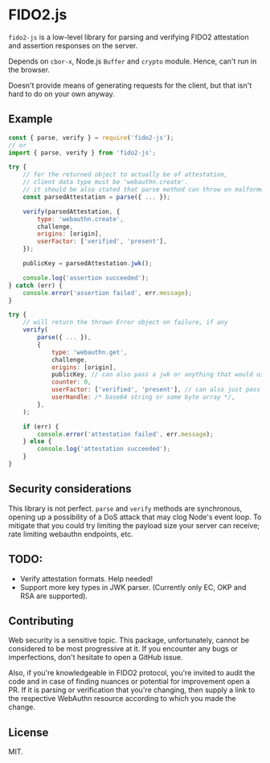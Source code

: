 # FIDO2.js

`fido2-js` is a low-level library for parsing and verifying FIDO2 attestation and assertion responses on the server.

Depends on `cbor-x`, Node.js `Buffer` and `crypto` module. Hence, can't run in the browser.

Doesn't provide means of generating requests for the client, but that isn't hard to do on your own anyway.

## Example

```js
const { parse, verify } = require('fido2-js');
// or
import { parse, verify } from 'fido2-js';

try {
    // for the returned object to actually be of attestation,
    // client data type must be 'webauthn.create'.
    // it should be also stated that parse method can throw on malformed input
    const parsedAttestation = parse({ ... });

    verify(parsedAttestation, {
        type: 'webauthn.create',
        challenge,
        origins: [origin],
        userFactor: ['verified', 'present'],
    });

    publicKey = parsedAttestation.jwk();

    console.log('assertion succeeded');
} catch (err) {
    console.error('assertion failed', err.message);
}

try {
    // will return the thrown Error object on failure, if any
    verify(
        parse({ ... }),
        {
            type: 'webauthn.get',
            challenge,
            origins: [origin],
            publicKey, // can also pass a jwk or anything that would usually go in node:crypto.verify
            counter: 0,
            userFactor: ['verified', 'present'], // can also just pass 'either'
            userHandle: /* base64 string or some byte array */,
        },
    );

    if (err) {
        console.error('attestation failed', err.message);
    } else {
        console.log('attestation succeeded');
    }
}
```

## Security considerations

This library is not perfect. `parse` and `verify` methods are synchronous,
opening up a possibility of a DoS attack that may clog Node's event loop.
To mitigate that you could try limiting the payload size your server can receive;
rate limiting webauthn endpoints, etc.

## TODO:
- Verify attestation formats. Help needed!
- Support more key types in JWK parser. (Currently only EC, OKP and RSA are supported).

## Contributing

Web security is a sensitive topic. This package, unfortunately, cannot be considered
to be most progressive at it. If you encounter any bugs or imperfections, don't hesitate to open a GitHub issue.

Also, if you're knowledgeable in FIDO2 protocol, you're invited to audit the code and in case of finding
nuances or potential for improvement open a PR. If it is parsing or verification that you're changing,
then supply a link to the respective WebAuthn resource according to which you made the change.

## License

MIT.
